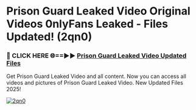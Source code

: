 # Prison Guard Leaked Video Original Videos 0nlyFans Leaked - Files Updated! (2qn0)

<h3>🔴 CLICK HERE 🌐==►► <a href="https://tinyurl.com/x26r9saj" rel="nofollow">Prison Guard Leaked Video Updated Files</a></h3>

Get Prison Guard Leaked Video and all content. Now you can access all videos and pictures of Prison Guard Leaked Video. New Updated Files 2025!

[![2qn0](https://i.imgur.com/LkgZPqh.gif)](https://tinyurl.com/x26r9saj)
